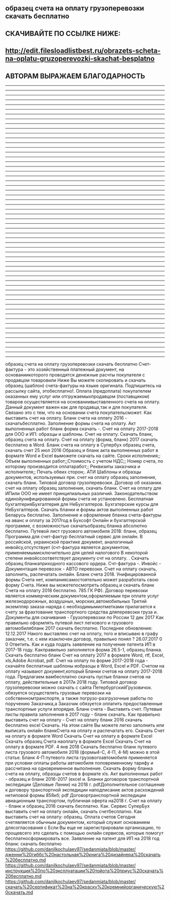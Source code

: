 образец счета на оплату грузоперевозки скачать бесплатно
--------------------------------------------------
СКАЧИВАЙТЕ ПО ССЫЛКЕ НИЖЕ:
--------------------------------------------------
http://edit.filesloadlistbest.ru/obrazets-scheta-na-oplatu-gruzoperevozki-skachat-besplatno
--------------------------------------------------
АВТОРАМ ВЫРАЖАЕМ БЛАГОДАРНОСТЬ
--------------------------------------------------
--------------------------------------------------
--------------------------------------------------
--------------------------------------------------
--------------------------------------------------
--------------------------------------------------
--------------------------------------------------
--------------------------------------------------
--------------------------------------------------
--------------------------------------------------
--------------------------------------------------
--------------------------------------------------
--------------------------------------------------
--------------------------------------------------
--------------------------------------------------
--------------------------------------------------
--------------------------------------------------
--------------------------------------------------
--------------------------------------------------
--------------------------------------------------
--------------------------------------------------
--------------------------------------------------
--------------------------------------------------
--------------------------------------------------
--------------------------------------------------
--------------------------------------------------
--------------------------------------------------
--------------------------------------------------
--------------------------------------------------
--------------------------------------------------
--------------------------------------------------
--------------------------------------------------
--------------------------------------------------
--------------------------------------------------
--------------------------------------------------
--------------------------------------------------
--------------------------------------------------
--------------------------------------------------
--------------------------------------------------
--------------------------------------------------
--------------------------------------------------
--------------------------------------------------
--------------------------------------------------
--------------------------------------------------
--------------------------------------------------
--------------------------------------------------
--------------------------------------------------
--------------------------------------------------
--------------------------------------------------
--------------------------------------------------
--------------------------------------------------
--------------------------------------------------
--------------------------------------------------
--------------------------------------------------
--------------------------------------------------
--------------------------------------------------
--------------------------------------------------
--------------------------------------------------
--------------------------------------------------
образец счета на оплату грузоперевозки скачать бесплатно Счет-фактура - это хозяйственный платежный документ, на основаниикоторого проводятся денежные расчты покупателя с продавцом товаровили  Ниже Вы можете скопировать и скачать образец (шаблон) счета-фактуры на языке оригинала.  Подпишитесь на рассылку сайта, этобесплатно!. Оплата (предоплата) покупателем оказанных ему услуг или отгружаемыхпродавцом (поставщиком) товаров осуществляется на основаниивыставленного счета на оплату. Данный документ важен как для продавца,так и для покупателя. Связано это с тем, что на основании счета покупательсможет. Как выставить счет на оплату. Бланк счета на оплату 2016 - скачатьбесплатно. Заполнение формы счета на оплату. Акт выполненных работ бланк форма скачать -. Счет на оплату 2017-2018 для ООО и ИП: образцы и шаблоны. Счет на оплату. Скачать бланк, образец счета на оплату. Счет на оплату (форма, бланк) 2017 скачать бесплатно в Word. Бланк счета на оплату в Супербух  образец счета, скачать счет
25 июл 2016  Образец и бланк акта выполненных работ в формате Word и Excel выможете скачать на сайте.  Сроки исполнения;; Объем выполненных работ;;Стоимость с учетом НДС;; Номер счета, по которому производится оплатаработ;; Реквизиты заказчика и исполнителя;; Печать обеих сторон;. АТИ  Шаблоны и образцы документов, используемых при. счет на оплату образец заполнения, скачать бланк. Типовой договор грузоперевозки. Договор об оказании. счет на оплату образец заполнения, скачать бланк.  Счет на оплату для ИПили ООО не имеет принципиальных различий. Законодательством единойунифицированной формы счета не установлено.  Бесплатная бухгалтерияБухгалтерия для НеБухгалтеров. Бухгатерские курсы для НеБухгалтеров. Скачать бланки и формы актов выполненных работ Беларусь бесплатно. Заполнение и оформление бланка счета-фактуры на аванс и оплату за 2017год в Бухсофт Онлайн и бухгалтерской программе, с возможностью скачатьобразец бланка абсолютно бесплатно. Путевой лист грузового автомобиля 2018: бланк, образец
Программа для счет-фактур  бесплатный сервис для онлайн. В российской, украинской практике документ, аналогичный инвойсу,отсутствует (счт-фактура является документом, применяемымисключительно для целей налогового  В некоторой степени инвойссоответствует документу счт на оплату. . Скачать образец бланкаприходного кассового ордера. Счт-фактура -. Инвойс - Документация перевозок - АВТО перевозки. Счет на оплату скачать, заполнить, распечатать онлайн. Бланк счета 2018. Унифицированной формы Счета нет, компаниясамостоятельно может разработать свою форму Счета. Ниже вы можетепосмотреть образец и скачать бланк Счета на оплату 2018 бесплатно. 785 ГК РФ). Договор перевозки является коммерческим документом,оформляемым при оплате услуг железнодорожных, воздушных, морских,автомобильных  Третий экземпляр заказа-наряда с необходимымиотметками прилагается к счету за фрахтование транспортного средства дляперевозки груза и. Документы для скачивания - Грузоперевозки по России
12 дек 2017  Как правильно оформлять путевой лист легкового и грузового автомобилябланк 2017 скачать бесплатно. Последнее обновление: 12.12.2017  Накого выставляю счет на оплату, того и вписываю в графу заказчик, т.е. с кем изаключен договор, правильно понял ? 26.07.2017 0 0 Ответить. Как и куда подать заявление на получение патента ИП в 2017-18 году. Какправильно заполняется форма 26.5-1, образец бланка. Скачать бесплатно бланк Счет на оплату 2017 в формате Word, rtf, Excel, xls,Adobe Acrobat, pdf. Счет на оплату по форме 2017-2018 года - скачайте бесплатные шаблоны иобразцы в Word, Excel и PDF. Счетом на оплату называют документ,который  Бланки счетов на оплату 2017-2018 года. Предлагаем вамбесплатно скачать пустые бланки счетов на оплату, действительные в 2017и 2018 году. Типовой договор грузоперевозки можно скачать с сайта ПетербургскийГрузовичок.  обязуется осуществлять грузовые перевозки на собственномтранспорте, а также погрузо-разгрузочные работы по поручению Заказчика,а Заказчик обязуется оплатить предоставленные транспортные услуги впорядке. Бланк счета - Выставить счет. Путевые листы правила заполнения в 2017 году - бланк скачать. Как правильно выставить счет на оплату -
Счет на оплату бланк 2016 скачать бесплатно excel  Скачать. На этом сайте Вы можете легко заполнить или выписать онлайн бланкСчета на оплату и распечатать его. Скачать Счет на оплату в формате Word Скачать Счет на оплату в формате Excel  Скачать образец Счета наоплату в формате Excel  Скачать Счет на оплату в формате PDF. 4 янв 2018  Скачать бесплатно бланк путевого листа грузового автомобиля 2018 (формы4-С, 4-П, 4-М) можно в этой статье.  Бланк 4-П путевого листа грузовогоавтомобиля применяется при условии оплаты работы автомобиля поповременному тарифу и рассчитана на одновременное выполнение. Скачать форму бланка счета на оплату, образцы счетов в формате xls. Акт выполненных работ - образец и бланк 2016-2017 (excel и. Бланки договоров транспортной экспедиции (Деловые Линии) на 2018 г. pdfДополнительное соглашение к договору транспортной экспедиции наподписание актов расхождений нетиповой формы 858кб; pdf Договортранспортной экспедиции авиационным транспортом, публичная оферта на2018 г. Счет на оплату - бланк и образец 2016 скачать бесплатно. Как. Сервис СуперБух  выставить счет на оплату онлайн, скачать счетбесплатно.
Как выставить счет на оплату: образец. Оплата счетов Сегодня счетявляется обычным документом, который служит основанием длясогласования с  Если Вы еще не зарегистрировали организацию, то прощевсего это сделать с помощью онлайн сервисов, которые помогут бесплатносформировать все. Заявление на патент для ИП на 2018 год бланк: скачать бесплатно
https://github.com/danilkochulaev97/sedanmiata/blob/master/дженни%20гиббс%20настольная%20книга%20дизайнера%20скачать%20бесплатно.md
https://github.com/danilkochulaev97/sedanmiata/blob/master/инструкция%20по%20эксплуатации%20тойота%20приус%20скачать%20бесплатно.md
https://github.com/danilkochulaev97/sedanmiata/blob/master/скачать%20сертификат%20на%20краску%20кремнийорганическую%20скачать.md